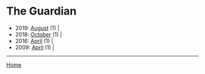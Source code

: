 # The Guardian

  * 2019: 
      [August](./the-guardian-2019-08.md) (1) | 
  * 2018: 
      [October](./the-guardian-2018-10.md) (1) | 
  * 2016: 
      [April](./the-guardian-2016-04.md) (1) | 
  * 2009: 
      [April](./the-guardian-2009-04.md) (1) | 

----

[Home](../)
